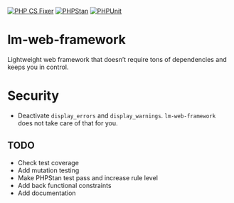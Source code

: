 [![PHP CS Fixer](https://github.com/matthewslouismarie/lm-web-framework/actions/workflows/php-cs-fixer.yml/badge.svg)](https://github.com/matthewslouismarie/lm-web-framework/actions/workflows/php-cs-fixer.yml)
[![PHPStan](https://github.com/matthewslouismarie/lm-web-framework/actions/workflows/phpstan.yml/badge.svg)](https://github.com/matthewslouismarie/lm-web-framework/actions/workflows/phpstan.yml)
[![PHPUnit](https://github.com/matthewslouismarie/lm-web-framework/actions/workflows/phpunit.yml/badge.svg)](https://github.com/matthewslouismarie/lm-web-framework/actions/workflows/phpunit.yml)

# lm-web-framework

Lightweight web framework that doesn’t require tons of dependencies and keeps you in control.

# Security

 - Deactivate `display_errors` and `display_warnings`. `lm-web-framework` does not take care of that for you.

## TODO

 - Check test coverage
 - Add mutation testing
 - Make PHPStan test pass and increase rule level
 - Add back functional constraints
 - Add documentation